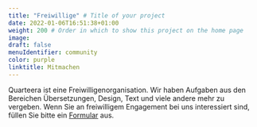 ```yaml
---
title: "Freiwillige" # Title of your project
date: 2022-01-06T16:51:38+01:00
weight: 200 # Order in which to show this project on the home page
image:
draft: false
menuIdentifier: community
color: purple
linktitle: Mitmachen
---
```


Quarteera ist eine Freiwilligenorganisation. Wir haben Aufgaben aus den Bereichen Übersetzungen, Design, Text und viele andere mehr zu vergeben. Wenn Sie an freiwilligem Engagement bei uns interessiert sind, füllen Sie bitte ein [Formular](https://quarteera.de/v) aus.